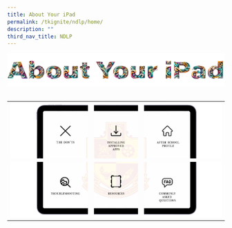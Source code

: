 ```yaml
---
title: About Your iPad
permalink: /tkignite/ndlp/home/
description: ""
third_nav_title: NDLP
---
```

<style type="text/css">
#amplify-app-root img {
  display: block;
  margin: 0;
  padding: 0;
  border: none;
}
.content table td, .content table th {
	padding: 0;
</style>

<img src="/images/PDLP/About_ipad/maintitle.png">
<br>
<br>
<table>
	<tbody>
		<tr>
			<td><a href="/tkignite/ndlp/the-dont/"><img src="/images/PDLP/About_ipad/slicev1_01.png"></a></td>
			<td><a href="/tkignite/ndlp/approved-apps/"><img src="/images/PDLP/About_ipad/slicev1_02.png"></a></td>
			<td><a href="/tkignite/ndlp/after-school/"><img src="/images/PDLP/About_ipad/slicev1_03.png"></a></td>
		</tr>
		<tr>
			<td><a href="/tkignite/ndlp/troubleshooting/"><img src="/images/PDLP/About_ipad/slicev1_04.png"></a></td>
			<td><a href="/tkignite/ndlp/troubleshooting/"><img src="/images/PDLP/About_ipad/after-slicev1_05r.png"></a></td>
			<td><a href="/tkignite/ndlp/faq/"><img src="/images/PDLP/About_ipad/slicev1_06.png"></a></td>
		</tr>
	</tbody>
</table>